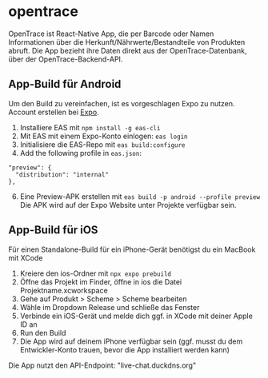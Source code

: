 # opentrace
OpenTrace ist React-Native App, die per Barcode oder Namen Informationen über die Herkunft/Nährwerte/Bestandteile von Produkten abruft. Die App bezieht ihre Daten direkt aus der OpenTrace-Datenbank, über der OpenTrace-Backend-API. 

## App-Build für Android
Um den Build zu vereinfachen, ist es vorgeschlagen Expo zu nutzen. Account erstellen bei [Expo](https://expo.dev/signup).
1. Installiere EAS mit `npm install -g eas-cli`
2. Mit EAS mit einem Expo-Konto einlogen: `eas login`
3. Initialisiere die EAS-Repo mit `eas build:configure`
4. Add the following profile in `eas.json`:
```
"preview": {
  "distribution": "internal"
},
```
6. Eine Preview-APK erstellen mit `eas build -p android --profile preview`
Die APK wird auf der Expo Website unter Projekte verfügbar sein.

## App-Build für iOS
Für einen Standalone-Build für ein iPhone-Gerät benötigst du ein MacBook mit XCode
1. Kreiere den ios-Ordner mit `npx expo prebuild`
2. Öffne das Projekt im Finder, öffne in ios die Datei Projektname.xcworkspace
3. Gehe auf Produkt > Scheme > Scheme bearbeiten
4. Wähle im Dropdown Release und schließe das Fenster
5. Verbinde ein iOS-Gerät und melde dich ggf. in XCode mit deiner Apple ID an
6. Run den Build
7. Die App wird auf deinem iPhone verfügbar sein (ggf. musst du dem Entwickler-Konto trauen, bevor die App installiert werden kann)

Die App nutzt den API-Endpoint: "live-chat.duckdns.org"
